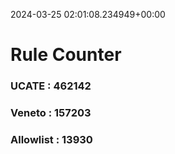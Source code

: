 2024-03-25 02:01:08.234949+00:00
# Rule Counter 
 ### UCATE : 462142

 ### Veneto : 157203

 ### Allowlist : 13930